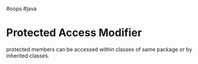 #oops #java 
# Protected Access Modifier
protected members can be accessed within classes of same package or by inherited classes.